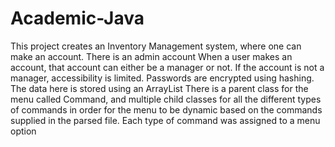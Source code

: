 # Academic-Java
This project creates an Inventory Management system, where one can make an account.
There is an admin account
When a user makes an account, that account can either be a manager or not. If the account is not a manager, accessibility is limited.
Passwords are encrypted using hashing.
The data here is stored using an ArrayList
There is a parent class for the menu called Command, and multiple child classes for all the
different types of commands in order for the menu to be dynamic based on the commands
supplied in the parsed file. Each type of command was assigned to a menu option
